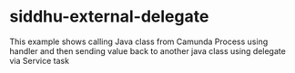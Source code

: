 # siddhu-external-delegate
This example shows calling Java class from Camunda Process using handler and then sending value back to another java class using delegate via  Service task
